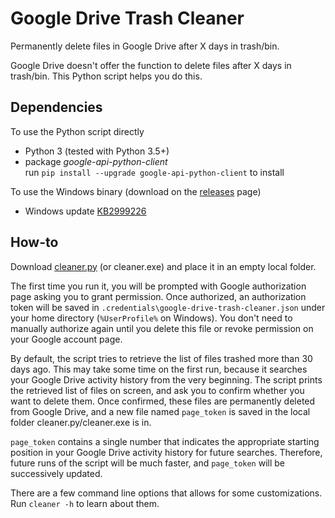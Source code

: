 # Google Drive Trash Cleaner
Permanently delete files in Google Drive after X days in trash/bin.

Google Drive doesn't offer the function to delete files after X days in trash/bin. This Python script helps you do this.

## Dependencies
To use the Python script directly
* Python 3 (tested with Python 3.5+)
* package *google-api-python-client*  
run `pip install --upgrade google-api-python-client` to install

To use the Windows binary (download on the [releases](https://github.com/cfbao/google-drive-trash-cleaner/releases) page)
* Windows update [KB2999226](https://support.microsoft.com/en-gb/help/2999226/update-for-universal-c-runtime-in-windows "Update for Universal C Runtime in Windows")

## How-to
Download [cleaner.py](./cleaner.py) (or cleaner.exe) and place it in an empty local folder.

The first time you run it, you will be prompted with Google authorization page asking you to grant permission. Once authorized, an authorization token will be saved in `.credentials\google-drive-trash-cleaner.json` under your home directory (`%UserProfile%` on Windows). You don't need to manually authorize again until you delete this file or revoke permission on your Google account page.

By default, the script tries to retrieve the list of files trashed more than 30 days ago. This may take some time on the first run, because it searches your Google Drive activity history from the very beginning. The script prints the retrieved list of files on screen, and ask you to confirm whether you want to delete them. Once confirmed, these files are permanently deleted from Google Drive, and a new file named `page_token` is saved in the local folder cleaner.py<span>/</span>cleaner.exe is in. 

`page_token` contains a single number that indicates the appropriate starting position in your Google Drive activity history for future searches. Therefore, future runs of the script will be much faster, and `page_token` will be successively updated.

There are a few command line options that allows for some customizations. Run `cleaner -h` to learn about them.
